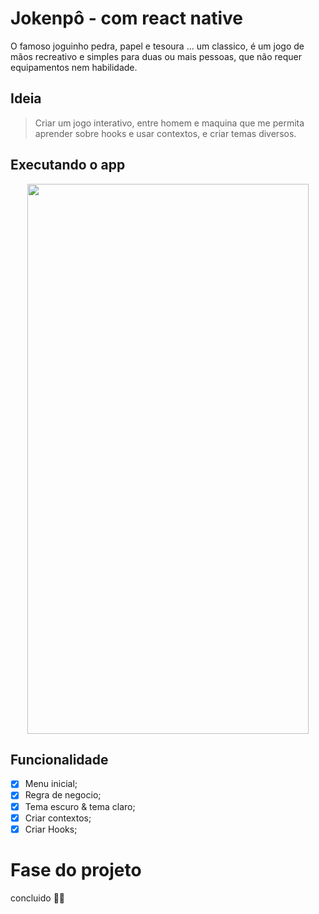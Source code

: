 # Jokenpô - com react native
O famoso joguinho pedra, papel e tesoura ... um classico, é um jogo de mãos recreativo e simples para duas ou mais pessoas, que não requer equipamentos nem habilidade.

## Ideia
> Criar um jogo interativo, entre homem e maquina que me permita aprender sobre hooks e usar contextos, e criar temas diversos.

## Executando o app

<p align="center">

<img align="center" src="https://user-images.githubusercontent.com/68440141/160184962-be6b02fe-e319-4859-8acb-3eaa60cf9d72.gif" width="450" height="880"/>

<p/>


## Funcionalidade

- [X] Menu inicial;
- [X] Regra de negocio;
- [X] Tema escuro & tema claro;
- [X] Criar contextos;
- [X] Criar Hooks;

# Fase do projeto

 concluido 🚀🚀
